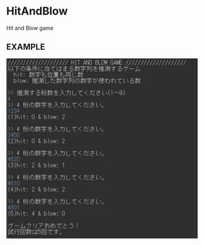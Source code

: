 # HitAndBlow
Hit and Blow game

## EXAMPLE
![](https://github.com/momerio/HitAndBlow/blob/sample/hit_and_blow.jpg)
